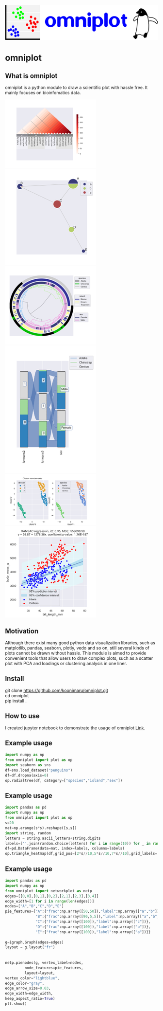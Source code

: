 ![omniplot logo][logo-image]

# omniplot

## What is omniplot

omniplot is a python module to draw a scientific plot with hassle free. It mainly focuses on bioinfomatics data.

<img src="images/example.png" width="300"/> <img src="images/example2.png" width="300"/> <br>
<img src="images/example3.png" width="300"/> <img src="images/example7.png" width="300"/> <br>
<img src="images/example5.png" width="300"/> <img src="images/example6.png" width="300"/> <br>
## Motivation
Although there exist many good python data visualization libraries, such as matplotlib, pandas, seaborn, plotly, vedo and so on,
still several kinds of plots cannot be drawn without hassle. This module is aimed to provide convenient 
tools that allow users to draw complex plots, such as a scatter plot with PCA and loadings or clustering analysis in one liner.

## Install

git clone https://github.com/koonimaru/omniplot.git <br>
cd omniplot <br>
pip install .

## How to use
I created jupyter notebook to demonstrate the usage of omniplot [Link](https://github.com/koonimaru/omniplot/tree/main/ipynb).


## Example usage
```python
import numpy as np
from omniplot import plot as op
import seaborn as sns
df=sns.load_dataset("penguins")
df=df.dropna(axis=0)
op.radialtree(df, category=["species","island","sex"])

```
## Example usage
```python
import pandas as pd
import numpy as np
from omniplot import plot as op
s=20
mat=np.arange(s*s).reshape([s,s])
import string, random
letters = string.ascii_letters+string.digits
labels=[''.join(random.choice(letters) for i in range(10)) for _ in range(s)]
df=pd.DataFrame(data=mat, index=labels, columns=labels)
op.triangle_heatmap(df,grid_pos=[2*s//10,5*s//10,7*s//10],grid_labels=["A","B","C","D"])

```
## Example usage
```python
import pandas as pd
import numpy as np
from omniplot import networkplot as netp
edges=[[0,0],[0,1],[0,2],[2,1],[2,3],[3,4]]
edge_width=[1 for i in range(len(edges))]
nodes=["A","B","C","D","E"]
pie_features={"A":{"frac":np.array([50,50]),"label":np.array(["a","b"])},
              "B":{"frac":np.array([90,5,5]),"label":np.array(["a","b","c"])},
              "C":{"frac":np.array([100]),"label":np.array(["c"])},
              "D":{"frac":np.array([100]),"label":np.array(["b"])},
              "E":{"frac":np.array([100]),"label":np.array(["a"])}}

g=igraph.Graph(edges=edges)
layout = g.layout("fr")


netp.pienodes(g, vertex_label=nodes,
         node_features=pie_features,
         layout=layout,
vertex_color="lightblue",
edge_color="gray",
edge_arrow_size=0.03,
edge_width=edge_width,
keep_aspect_ratio=True)
plt.show()

```

[logo-image]: images/logo.png
